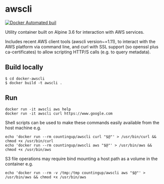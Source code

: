 # awscli

[![Docker Automated buil](https://img.shields.io/docker/build/countingup/awscli.svg)](https://hub.docker.com/r/countingup/awscli/builds/)

Utility container built on Alpine 3.6 for interaction with AWS services.

Includes recent AWS client tools (awscli version~=1.11), to interact with the AWS platform via
command line, and curl with SSL support (so openssl plus ca-certificates) to allow scripting HTTP/S
calls (e.g. to query metadata).

## Build locally

```
$ cd docker-awscli
$ docker build -t awscli .
```

## Run

```
docker run -it awscli aws help
docker run -it awscli curl https://www.google.com
```
Shell scripts can be used to make these commands easily available from the host machine e.g.
```
echo 'docker run --rm countingup/awscli curl "$@"' > /usr/bin/curl && chmod +x /usr/bin/curl
echo 'docker run --rm countingup/awscli aws "$@"' > /usr/bin/aws && chmod +x /usr/bin/aws
```
S3 file operations may require bind mounting a host path as a volume in the container e.g.
```
echo 'docker run --rm -v /tmp:/tmp countingup/awscli aws "$@"' > /usr/bin/aws && chmod +x /usr/bin/aws
```

